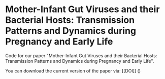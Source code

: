 # Mother-Infant Gut Viruses and their Bacterial Hosts: Transmission Patterns and Dynamics during Pregnancy and Early Life

Code for our paper "Mother-Infant Gut Viruses and their Bacterial Hosts: Transmission Patterns and Dynamics during Pregnancy and Early Life".

You can download the current version of the paper via: [[DOI]] ()
